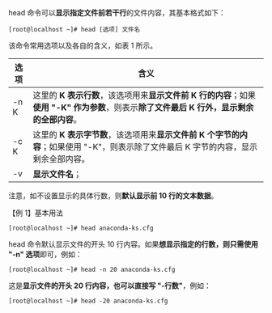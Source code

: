 head 命令可以**显示指定文件前若干行**的文件内容，其基本格式如下：

```shell
[root@localhost ~]# head [选项] 文件名
```

该命令常用选项以及各自的含义，如表 1 所示。

| 选项 | 含义                                                         |
| ---- | ------------------------------------------------------------ |
| -n K | 这里的 **K 表示行数**，该选项用来**显示文件前 K 行的内容**；如果**使用 "-K" 作为参数**，则表示**除了文件最后 K 行外，显示剩余的全部内容**。 |
| -c K | 这里的 **K 表示字节数**，该选项用来**显示文件前 K 个字节的内容**；如果使用 "-K"，则表示除了文件最后 K 字节的内容，显示剩余全部内容。 |
| -v   | **显示文件名**；                                             |

注意，如不设置显示的具体行数，则**默认显示前 10 行的文本数据**。

【例 1】基本用法

```shell
[root@localhost ~]# head anaconda-ks.cfg
```

head 命令默认显示文件的开头 10 行内容。如果**想显示指定的行数，则只需使用 "-n" 选项**即可，例如：

```shell
[root@localhost ~]# head -n 20 anaconda-ks.cfg
```

这是**显示文件的开头 20 行内容，也可以直接写 "-行数"**，例如：

```shell
[root@localhost ~]# head -20 anaconda-ks.cfg
```


